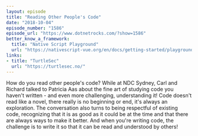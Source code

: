 ```yaml
---
layout: episode
title: "Reading Other People's Code"
date: "2018-10-04"
episode_number: "1586"
episode_url: "https://www.dotnetrocks.com/?show=1586"
better_know_a_framework:
  title: "Native Script Playground"
  url: "https://nativescript-vue.org/en/docs/getting-started/playground-tutorial/"
links:
- title: "TurtleSec"
  url: "https://turtlesec.no/"
---
```


How do you read other people's code? While at NDC Sydney, Carl and Richard talked to Patricia Aas about the fine art of studying code you haven't written - and even more challenging, understanding it! Code doesn't read like a novel, there really is no beginning or end, it's always an exploration. The conversation also turns to being respectful of existing code, recognizing that it is as good as it could be at the time and that there are always ways to make it better. And when you're writing code, the challenge is to write it so that it can be read and understood by others!
